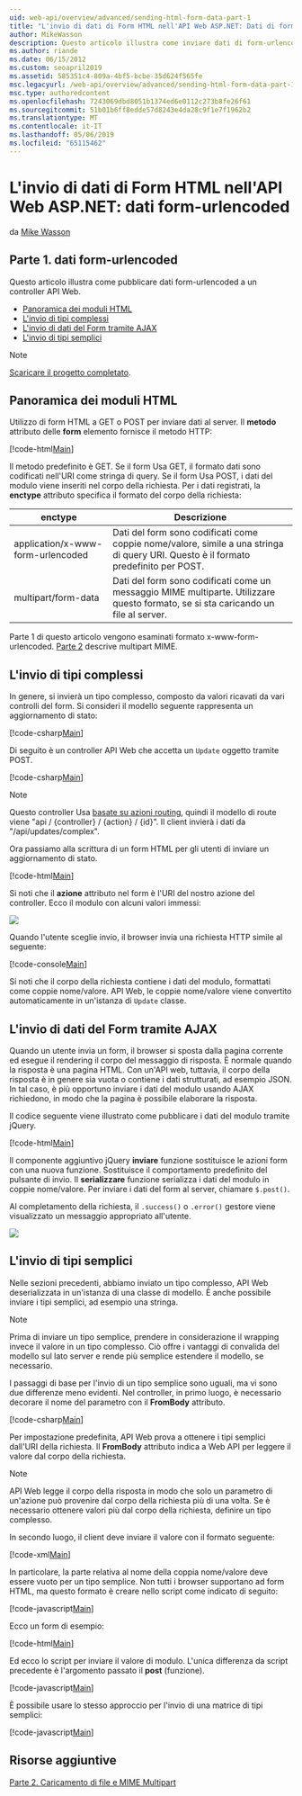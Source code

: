 ```yaml
---
uid: web-api/overview/advanced/sending-html-form-data-part-1
title: "L'invio di dati di Form HTML nell'API Web ASP.NET: Dati di form-urlencoded - ASP.NET 4.x"
author: MikeWasson
description: Questo articolo illustra come inviare dati di form-urlencoded a un controller API Web con ASP.NET 4.x
ms.author: riande
ms.date: 06/15/2012
ms.custom: seoapril2019
ms.assetid: 585351c4-809a-4bf5-bcbe-35d624f565fe
msc.legacyurl: /web-api/overview/advanced/sending-html-form-data-part-1
msc.type: authoredcontent
ms.openlocfilehash: 7243069dbd8051b1374ed6e0112c273b8fe26f61
ms.sourcegitcommit: 51b01b6ff8edde57d8243e4da28c9f1e7f1962b2
ms.translationtype: MT
ms.contentlocale: it-IT
ms.lasthandoff: 05/06/2019
ms.locfileid: "65115462"
---
```

# <a name="sending-html-form-data-in-aspnet-web-api-form-urlencoded-data"></a>L'invio di dati di Form HTML nell'API Web ASP.NET: dati form-urlencoded

da [Mike Wasson](https://github.com/MikeWasson)

## <a name="part-1-form-urlencoded-data"></a>Parte 1. dati form-urlencoded

Questo articolo illustra come pubblicare dati form-urlencoded a un controller API Web.

- [Panoramica dei moduli HTML](#overview_of_html_forms)
- [L'invio di tipi complessi](#sending_complex_types)
- [L'invio di dati del Form tramite AJAX](#sending_form_data_via_ajax)
- [L'invio di tipi semplici](#sending_simple_types)

> [!NOTE]
> [Scaricare il progetto completato](https://code.msdn.microsoft.com/ASPNET-Web-API-Sending-a6f9d007).

<a id="overview_of_html_forms"></a>
## <a name="overview-of-html-forms"></a>Panoramica dei moduli HTML

Utilizzo di form HTML a GET o POST per inviare dati al server. Il **metodo** attributo delle **form** elemento fornisce il metodo HTTP:

[!code-html[Main](sending-html-form-data-part-1/samples/sample1.html)]

Il metodo predefinito è GET. Se il form Usa GET, il formato dati sono codificati nell'URI come stringa di query. Se il form Usa POST, i dati del modulo viene inseriti nel corpo della richiesta. Per i dati registrati, la **enctype** attributo specifica il formato del corpo della richiesta:

| enctype | Descrizione |
| --- | --- |
| application/x-www-form-urlencoded | Dati del form sono codificati come coppie nome/valore, simile a una stringa di query URI. Questo è il formato predefinito per POST. |
| multipart/form-data | Dati del form sono codificati come un messaggio MIME multiparte. Utilizzare questo formato, se si sta caricando un file al server. |

Parte 1 di questo articolo vengono esaminati formato x-www-form-urlencoded. [Parte 2](sending-html-form-data-part-2.md) descrive multipart MIME.

<a id="sending_complex_types"></a>
## <a name="sending-complex-types"></a>L'invio di tipi complessi

In genere, si invierà un tipo complesso, composto da valori ricavati da vari controlli del form. Si consideri il modello seguente rappresenta un aggiornamento di stato:

[!code-csharp[Main](sending-html-form-data-part-1/samples/sample2.cs)]

Di seguito è un controller API Web che accetta un `Update` oggetto tramite POST.

[!code-csharp[Main](sending-html-form-data-part-1/samples/sample3.cs)]

> [!NOTE]
> Questo controller Usa [basate su azioni routing](../web-api-routing-and-actions/routing-in-aspnet-web-api.md#routing_by_action_name), quindi il modello di route viene &quot;api / {controller} / {action} / {id}&quot;. Il client invierà i dati da &quot;/api/updates/complex&quot;.

Ora passiamo alla scrittura di un form HTML per gli utenti di inviare un aggiornamento di stato.

[!code-html[Main](sending-html-form-data-part-1/samples/sample4.html)]

Si noti che il **azione** attributo nel form è l'URI del nostro azione del controller. Ecco il modulo con alcuni valori immessi:

![](sending-html-form-data-part-1/_static/image1.png)

Quando l'utente sceglie invio, il browser invia una richiesta HTTP simile al seguente:

[!code-console[Main](sending-html-form-data-part-1/samples/sample5.cmd)]

Si noti che il corpo della richiesta contiene i dati del modulo, formattati come coppie nome/valore. API Web, le coppie nome/valore viene convertito automaticamente in un'istanza di `Update` classe.

<a id="sending_form_data_via_ajax"></a>
## <a name="sending-form-data-via-ajax"></a>L'invio di dati del Form tramite AJAX

Quando un utente invia un form, il browser si sposta dalla pagina corrente ed esegue il rendering il corpo del messaggio di risposta. È normale quando la risposta è una pagina HTML. Con un'API web, tuttavia, il corpo della risposta è in genere sia vuota o contiene i dati strutturati, ad esempio JSON. In tal caso, è più opportuno inviare i dati del modulo usando AJAX richiedono, in modo che la pagina è possibile elaborare la risposta.

Il codice seguente viene illustrato come pubblicare i dati del modulo tramite jQuery.

[!code-html[Main](sending-html-form-data-part-1/samples/sample6.html)]

Il componente aggiuntivo jQuery **inviare** funzione sostituisce le azioni form con una nuova funzione. Sostituisce il comportamento predefinito del pulsante di invio. Il **serializzare** funzione serializza i dati del modulo in coppie nome/valore. Per inviare i dati del form al server, chiamare `$.post()`.

Al completamento della richiesta, il `.success()` o `.error()` gestore viene visualizzato un messaggio appropriato all'utente.

![](sending-html-form-data-part-1/_static/image2.png)

<a id="sending_simple_types"></a>
## <a name="sending-simple-types"></a>L'invio di tipi semplici

Nelle sezioni precedenti, abbiamo inviato un tipo complesso, API Web deserializzata in un'istanza di una classe di modello. È anche possibile inviare i tipi semplici, ad esempio una stringa.

> [!NOTE]
> Prima di inviare un tipo semplice, prendere in considerazione il wrapping invece il valore in un tipo complesso. Ciò offre i vantaggi di convalida del modello sul lato server e rende più semplice estendere il modello, se necessario.

I passaggi di base per l'invio di un tipo semplice sono uguali, ma vi sono due differenze meno evidenti. Nel controller, in primo luogo, è necessario decorare il nome del parametro con il **FromBody** attributo.

[!code-csharp[Main](sending-html-form-data-part-1/samples/sample7.cs?highlight=3)]

Per impostazione predefinita, API Web prova a ottenere i tipi semplici dall'URI della richiesta. Il **FromBody** attributo indica a Web API per leggere il valore dal corpo della richiesta.

> [!NOTE]
> API Web legge il corpo della risposta in modo che solo un parametro di un'azione può provenire dal corpo della richiesta più di una volta. Se è necessario ottenere valori più dal corpo della richiesta, definire un tipo complesso.

In secondo luogo, il client deve inviare il valore con il formato seguente:

[!code-xml[Main](sending-html-form-data-part-1/samples/sample8.xml)]

In particolare, la parte relativa al nome della coppia nome/valore deve essere vuoto per un tipo semplice. Non tutti i browser supportano ad form HTML, ma questo formato è creare nello script come indicato di seguito:

[!code-javascript[Main](sending-html-form-data-part-1/samples/sample9.js)]

Ecco un form di esempio:

[!code-html[Main](sending-html-form-data-part-1/samples/sample10.html)]

Ed ecco lo script per inviare il valore di modulo. L'unica differenza da script precedente è l'argomento passato il **post** (funzione).

[!code-javascript[Main](sending-html-form-data-part-1/samples/sample11.js?highlight=2)]

È possibile usare lo stesso approccio per l'invio di una matrice di tipi semplici:

[!code-javascript[Main](sending-html-form-data-part-1/samples/sample12.js)]

## <a name="additional-resources"></a>Risorse aggiuntive

[Parte 2. Caricamento di file e MIME Multipart](sending-html-form-data-part-2.md)
